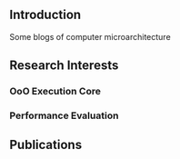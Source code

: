 <a></a>
## Introduction

Some blogs of computer microarchitecture

## Research Interests

### OoO Execution Core

### Performance Evaluation

## Publications
